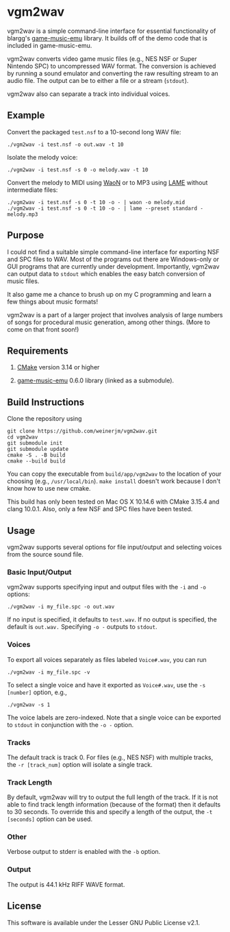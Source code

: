 # vgm2wav
vgm2wav is a simple command-line interface for essential functionality of blargg's [game-music-emu](https://bitbucket.org/mpyne/game-music-emu/wiki/Home) library. It builds off of the demo code that is included in game-music-emu.

vgm2wav converts video game music files (e.g., NES NSF or Super Nintendo SPC) to uncompressed WAV format. 
The conversion is achieved by running a sound emulator and converting the raw resulting stream to an audio file.
The output can be to either a file or a stream (`stdout`).

vgm2wav also can separate a track into individual voices.

## Example
Convert the packaged `test.nsf` to a 10-second long WAV file:
```
./vgm2wav -i test.nsf -o out.wav -t 10
```
Isolate the melody voice:
```
./vgm2wav -i test.nsf -s 0 -o melody.wav -t 10
```
Convert the melody to MIDI using [WaoN](http://waon.sourceforge.net/) or to MP3 using [LAME](http://lame.sourceforge.net/) without intermediate files:
```
./vgm2wav -i test.nsf -s 0 -t 10 -o - | waon -o melody.mid
./vgm2wav -i test.nsf -s 0 -t 10 -o - | lame --preset standard - melody.mp3
```

## Purpose
I could not find a suitable simple command-line interface for exporting NSF and SPC files to WAV. 
Most of the programs out there are Windows-only or GUI programs that are currently under development. 
Importantly, vgm2wav can output data to `stdout` which enables the easy batch conversion of music files.

It also game me a chance to brush up on my C programming and learn a few things about music formats! 

vgm2wav is a part of a larger project that involves analysis of large numbers of songs for procedural music generation, among other things. 
(More to come on that front soon!)

## Requirements

1. [CMake](http://cmake.org/) version 3.14 or higher

2. [game-music-emu](https://bitbucket.org/mpyne/game-music-emu/wiki/Home) 0.6.0 library (linked as a submodule).

## Build Instructions
Clone the repository using
```
git clone https://github.com/weinerjm/vgm2wav.git
cd vgm2wav
git submodule init
git submodule update
cmake -S . -B build
cmake --build build
```
You can copy the executable from `build/app/vgm2wav` to the location of your choosing (e.g., `/usr/local/bin`). `make install` doesn't work because I don't know how to use new cmake.

This build has only been tested on Mac OS X 10.14.6 with CMake 3.15.4 and clang 10.0.1. Also, only a few NSF and SPC files have been tested.

## Usage
vgm2wav supports several options for file input/output and selecting voices from the source sound file.
### Basic Input/Output
vgm2wav supports specifying input and output files with the `-i` and `-o` options:
```
./vgm2wav -i my_file.spc -o out.wav
```
If no input is specified, it defaults to `test.wav`. If no output is specified, the default is `out.wav.` Specifying `-o -` outputs to `stdout`.

### Voices
To export all voices separately as files labeled `Voice#.wav`, you can run
```
./vgm2wav -i my_file.spc -v
```
To select a single voice and have it exported as `Voice#.wav`, use the `-s [number]` option, e.g.,
```
./vgm2wav -s 1
```
The voice labels are zero-indexed. Note that a single voice can be exported to `stdout` in conjunction with the `-o -` option. 

### Tracks
The default track is track 0. For files (e.g., NES NSF) with multiple tracks, the `-r [track_num]` option will isolate a single track.

### Track Length
By default, vgm2wav will try to output the full length of the track. If it is not able to find track length information (because of the format) then it defaults to 30 seconds. To override this and specify a length of the output, the `-t [seconds]` option can be used.

### Other
Verbose output to stderr is enabled with the `-b` option.

### Output
The output is 44.1 kHz RIFF WAVE format. 

## License
This software is available under the Lesser GNU Public License v2.1.
